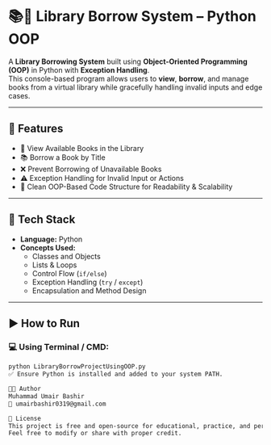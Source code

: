# 📚🔖 **Library Borrow System – Python OOP**

A **Library Borrowing System** built using **Object-Oriented Programming (OOP)** in Python with **Exception Handling**.  
This console-based program allows users to **view**, **borrow**, and manage books from a virtual library while gracefully handling invalid inputs and edge cases.

---

## 📌 Features

- 📖 View Available Books in the Library  
- 📚 Borrow a Book by Title  
- ❌ Prevent Borrowing of Unavailable Books  
- ⚠️ Exception Handling for Invalid Input or Actions  
- 🧠 Clean OOP-Based Code Structure for Readability & Scalability

---

## 🧱 Tech Stack

- **Language:** Python  
- **Concepts Used:**  
  - Classes and Objects  
  - Lists & Loops  
  - Control Flow (`if/else`)  
  - Exception Handling (`try` / `except`)  
  - Encapsulation and Method Design

---

## ▶️ How to Run

### 💻 Using Terminal / CMD:
```bash
python LibraryBorrowProjectUsingOOP.py
✅ Ensure Python is installed and added to your system PATH.

👨‍💻 Author
Muhammad Umair Bashir
📧 umairbashir0319@gmail.com

🪪 License
This project is free and open-source for educational, practice, and personal use.
Feel free to modify or share with proper credit.
